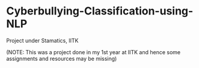 # Cyberbullying-Classification-using-NLP
Project under Stamatics, IITK

(NOTE: This was a project done in my 1st year at IITK and hence some assignments and resources may be missing)
